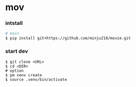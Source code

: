 # mov

### intstall
```bash
# main
$ pip install git+https://github.com/minju210/movie.git
```

### start dev
```
$ git clone <URL>
$ cd <DIR>
# option
$ pm venv create
$ source .venv/bin/activate
```

